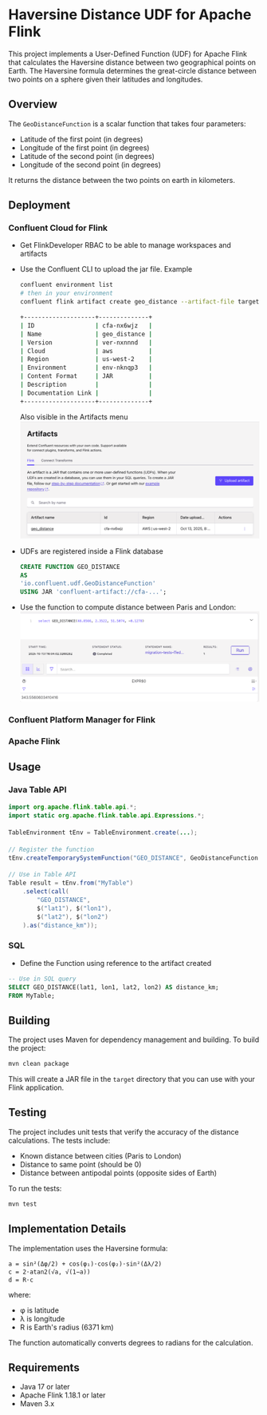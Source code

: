 # Haversine Distance UDF for Apache Flink

This project implements a User-Defined Function (UDF) for Apache Flink that calculates the Haversine distance between two geographical points on Earth. The Haversine formula determines the great-circle distance between two points on a sphere given their latitudes and longitudes.

## Overview

The `GeoDistanceFunction` is a scalar function that takes four parameters:
- Latitude of the first point (in degrees)
- Longitude of the first point (in degrees)
- Latitude of the second point (in degrees)
- Longitude of the second point (in degrees)

It returns the distance between the two points on earth in kilometers.

## Deployment

### Confluent Cloud for Flink

* Get FlinkDeveloper RBAC to be able to manage workspaces and artifacts
* Use the Confluent CLI to upload the jar file. Example
    ```sh
    confluent environment list
    # then in your environment
    confluent flink artifact create geo_distance --artifact-file target/geo-distance-udf-1.0-0.jar --cloud aws --region us-west-2 --environment env-nk...
    ```

    ```sh
    +--------------------+--------------+
    | ID                 | cfa-nx6wjz   |
    | Name               | geo_distance |
    | Version            | ver-nxnnnd   |
    | Cloud              | aws          |
    | Region             | us-west-2    |
    | Environment        | env-nknqp3   |
    | Content Format     | JAR          |
    | Description        |              |
    | Documentation Link |              |
    +--------------------+--------------+
    ```

    Also visible in the Artifacts menu
    ![](./images/udf_artifacts.png)

* UDFs are registered inside a Flink database
    ```sql
    CREATE FUNCTION GEO_DISTANCE
    AS
    'io.confluent.udf.GeoDistanceFunction'
    USING JAR 'confluent-artifact://cfa-...';
    ```
* Use the function to compute distance between Paris and London:
    ![](./images/udf_in_sql.png)


### Confluent Platform Manager for Flink

### Apache Flink

## Usage

### Java Table API

```java
import org.apache.flink.table.api.*;
import static org.apache.flink.table.api.Expressions.*;

TableEnvironment tEnv = TableEnvironment.create(...);

// Register the function
tEnv.createTemporarySystemFunction("GEO_DISTANCE", GeoDistanceFunction.class);

// Use in Table API
Table result = tEnv.from("MyTable")
    .select(call(
        "GEO_DISTANCE",
        $("lat1"), $("lon1"),
        $("lat2"), $("lon2")
    ).as("distance_km"));
```

### SQL


* Define the Function using reference to the artifact created
```sql
-- Use in SQL query
SELECT GEO_DISTANCE(lat1, lon1, lat2, lon2) AS distance_km;
FROM MyTable;
```

## Building

The project uses Maven for dependency management and building. To build the project:

```bash
mvn clean package
```

This will create a JAR file in the `target` directory that you can use with your Flink application.

## Testing

The project includes unit tests that verify the accuracy of the distance calculations. The tests include:
- Known distance between cities (Paris to London)
- Distance to same point (should be 0)
- Distance between antipodal points (opposite sides of Earth)

To run the tests:

```bash
mvn test
```

## Implementation Details

The implementation uses the Haversine formula:

```
a = sin²(Δφ/2) + cos(φ₁)⋅cos(φ₂)⋅sin²(Δλ/2)
c = 2⋅atan2(√a, √(1−a))
d = R⋅c
```

where:
- φ is latitude
- λ is longitude
- R is Earth's radius (6371 km)

The function automatically converts degrees to radians for the calculation.

## Requirements

- Java 17 or later
- Apache Flink 1.18.1 or later
- Maven 3.x
